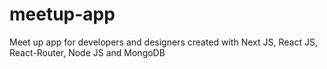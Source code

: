 # meetup-app
Meet up app for developers and designers created with Next JS, React JS, React-Router, Node JS and MongoDB
